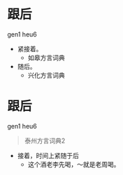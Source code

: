 # 跟后
gen1 heu6
+ 紧接着。
  * 如皋方言词典
+ 随后。
  * 兴化方言词典


# 跟后
gen1 heu6
> 泰州方言词典2
- 接着，时间上紧随于后
  - 这个酒老李先喝，～就是老周喝。